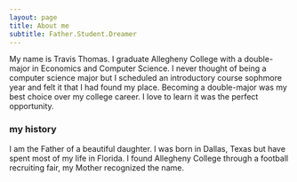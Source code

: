 ```yaml
---
layout: page
title: About me
subtitle: Father.Student.Dreamer
---
```


  My name is Travis Thomas. I graduate Allegheny College with a double-major in Economics and Computer Science. I never thought
of being a computer science major but I scheduled an introductory course sophmore year and felt it that I had found my place.
Becoming a double-major was my best choice over my college career. I love to learn it was the perfect opportunity.


### my history

I am the Father of a beautiful daughter. I was born in Dallas, Texas but have spent most of my life in Florida.  I found
Allegheny College through a football recruiting fair, my Mother recognized the name.
